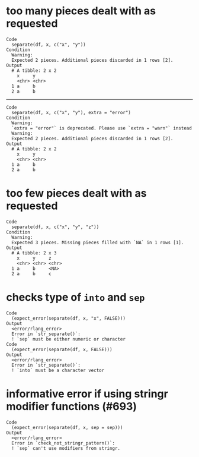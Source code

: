 # too many pieces dealt with as requested

    Code
      separate(df, x, c("x", "y"))
    Condition
      Warning:
      Expected 2 pieces. Additional pieces discarded in 1 rows [2].
    Output
      # A tibble: 2 x 2
        x     y    
        <chr> <chr>
      1 a     b    
      2 a     b    

---

    Code
      separate(df, x, c("x", "y"), extra = "error")
    Condition
      Warning:
      `extra = "error"` is deprecated. Please use `extra = "warn"` instead
      Warning:
      Expected 2 pieces. Additional pieces discarded in 1 rows [2].
    Output
      # A tibble: 2 x 2
        x     y    
        <chr> <chr>
      1 a     b    
      2 a     b    

# too few pieces dealt with as requested

    Code
      separate(df, x, c("x", "y", "z"))
    Condition
      Warning:
      Expected 3 pieces. Missing pieces filled with `NA` in 1 rows [1].
    Output
      # A tibble: 2 x 3
        x     y     z    
        <chr> <chr> <chr>
      1 a     b     <NA> 
      2 a     b     c    

# checks type of `into` and `sep`

    Code
      (expect_error(separate(df, x, "x", FALSE)))
    Output
      <error/rlang_error>
      Error in `str_separate()`:
      ! `sep` must be either numeric or character
    Code
      (expect_error(separate(df, x, FALSE)))
    Output
      <error/rlang_error>
      Error in `str_separate()`:
      ! `into` must be a character vector

# informative error if using stringr modifier functions (#693)

    Code
      (expect_error(separate(df, x, sep = sep)))
    Output
      <error/rlang_error>
      Error in `check_not_stringr_pattern()`:
      ! `sep` can't use modifiers from stringr.

